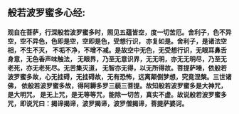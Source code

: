 ## 般若波罗蜜多心经:

#### 观自在菩萨，行深般若波罗蜜多时，照见五蕴皆空，度一切苦厄。舍利子，色不异空，空不异色，色即是空，空即是色，受想行识， 亦复如是。舍利子，是诸法空相，不生不灭， 不垢不净，不增不减。是故空中无色，无受想行识，无眼耳鼻舌身意，无色香声味触法， 无眼界，乃至无意识界，无无明，亦无无明尽，乃至无老死，亦无老死尽。无苦集灭道， 无智亦无得，以无所得故。菩提萨埵，依般若波罗蜜多故，心无挂碍，无挂碍故，无有恐怖，远离颠倒梦想，究竟涅槃。三世诸佛， 依般若波罗蜜多故，得阿耨多罗三藐三菩提。故知般若波罗蜜多是大神咒，是大明咒， 是无上咒，是无等等咒，能除一切苦，真实不虚。故说般若波罗蜜多咒，即说咒曰：揭谛揭谛，波罗揭谛，波罗僧揭谛，菩提萨婆诃。

